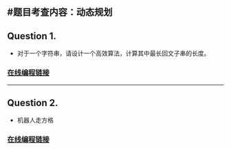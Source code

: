#题目考查内容：动态规划
---
## Question 1.
-  对于一个字符串，请设计一个高效算法，计算其中最长回文子串的长度。
### [在线编程链接](https://www.nowcoder.com/practice/b3ae8b9782af4cf29253afb2f6d6907d?tpId=8&&tqId=11034&rp=1&ru=/activity/oj&qru=/ta/cracking-the-coding-interview/question-ranking)

---
## Question 2.
- 机器人走方格
### [在线编程链接](https://www.nowcoder.com/practice/b3ae8b9782af4cf29253afb2f6d6907d?tpId=8&&tqId=11034&rp=1&ru=/activity/oj&qru=/ta/cracking-the-coding-interview/question-ranking)

